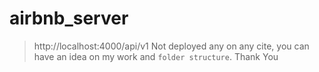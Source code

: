# airbnb_server 
> http://localhost:4000/api/v1
Not deployed any on any cite, you can have an idea on my work and `folder structure`.
Thank You
